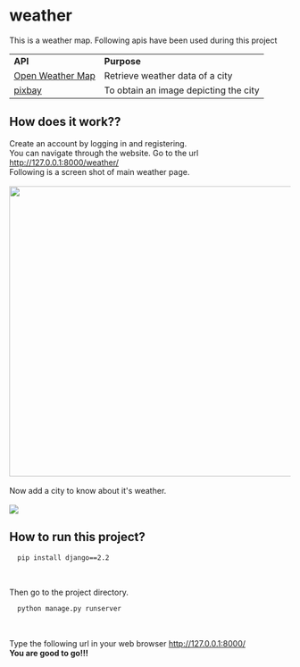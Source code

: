# weather
This is a weather map. Following apis have been used during this project</br>
<table>
	<tr>
		<td><strong>API</strong> </td>
		<td><strong>Purpose</strong></td>
	</tr>
	<tr>
		<td><a href="https://openweathermap.org/api">Open Weather Map</a></td>
		<td>Retrieve weather data of a city</td>
	</tr>
	<tr>
		<td><a href="https://pixabay.com/service/about/api/">pixbay</a></td>
		<td>To obtain an image depicting the city</td>
	</tr>
</table>

## How does it work??<br/>
Create an account by logging in and registering.</br>
You can navigate through the website. Go to the url http://127.0.0.1:8000/weather/ </br>
Following is a screen shot of main weather page.</br> </br>
<img src ="https://user-images.githubusercontent.com/53971272/71381105-3173a100-25f8-11ea-9c60-98980fb9bbc2.PNG" height = "520px" width = "640px"></br>
</br>
Now add a city to know about it's weather.</br></br>
<img src="https://user-images.githubusercontent.com/53971272/71381269-c24a7c80-25f8-11ea-86a6-d62f2a6d799a.png">
## How to run this project?
```bash
  pip install django==2.2
  
```
</br> Then go to the project directory.
```bash
  python manage.py runserver
  
```
</br> Type the following url in your web browser http://127.0.0.1:8000/  </br>
<strong>You are good to go!!!</strong>
